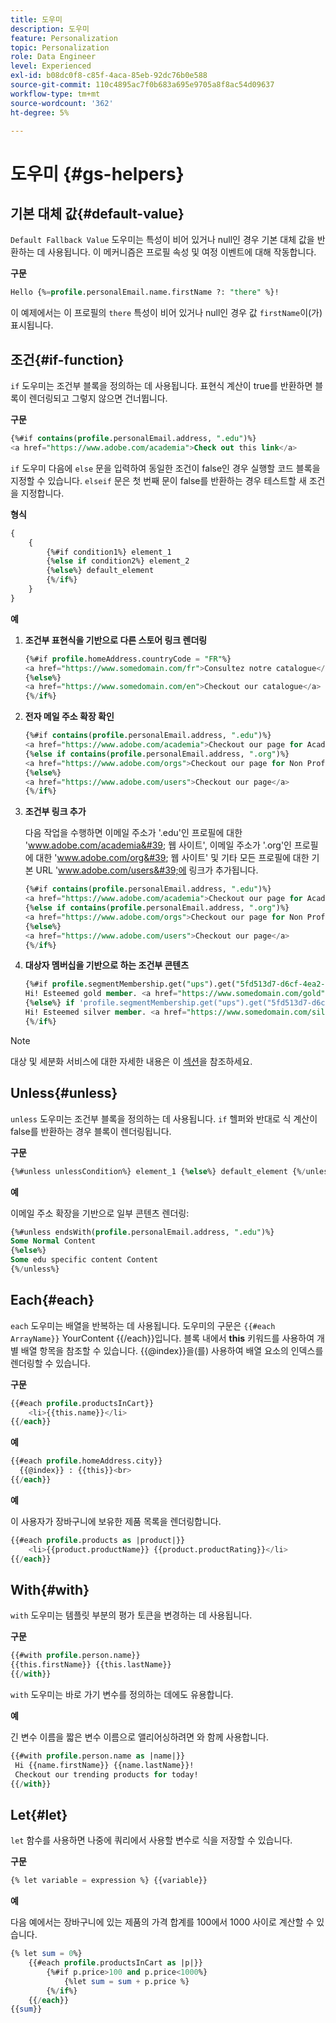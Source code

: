 ```yaml
---
title: 도우미
description: 도우미
feature: Personalization
topic: Personalization
role: Data Engineer
level: Experienced
exl-id: b08dc0f8-c85f-4aca-85eb-92dc76b0e588
source-git-commit: 110c4895ac7f0b683a695e9705a8f8ac54d09637
workflow-type: tm+mt
source-wordcount: '362'
ht-degree: 5%

---
```


# 도우미 {#gs-helpers}

## 기본 대체 값{#default-value}

`Default Fallback Value` 도우미는 특성이 비어 있거나 null인 경우 기본 대체 값을 반환하는 데 사용됩니다. 이 메커니즘은 프로필 속성 및 여정 이벤트에 대해 작동합니다.

**구문**

```sql
Hello {%=profile.personalEmail.name.firstName ?: "there" %}!
```

이 예제에서는 이 프로필의 `there` 특성이 비어 있거나 null인 경우 값 `firstName`이(가) 표시됩니다.

## 조건{#if-function}

`if` 도우미는 조건부 블록을 정의하는 데 사용됩니다.
표현식 계산이 true를 반환하면 블록이 렌더링되고 그렇지 않으면 건너뜁니다.

**구문**

```sql
{%#if contains(profile.personalEmail.address, ".edu")%}
<a href="https://www.adobe.com/academia">Check out this link</a>
```

`if` 도우미 다음에 `else` 문을 입력하여 동일한 조건이 false인 경우 실행할 코드 블록을 지정할 수 있습니다.
`elseif` 문은 첫 번째 문이 false를 반환하는 경우 테스트할 새 조건을 지정합니다.


**형식**

```sql
{
    {
        {%#if condition1%} element_1 
        {%else if condition2%} element_2 
        {%else%} default_element 
        {%/if%}
    }
}
```

**예**

1. **조건부 표현식을 기반으로 다른 스토어 링크 렌더링**

   ```sql
   {%#if profile.homeAddress.countryCode = "FR"%}
   <a href="https://www.somedomain.com/fr">Consultez notre catalogue</a>
   {%else%}
   <a href="https://www.somedomain.com/en">Checkout our catalogue</a>
   {%/if%}
   ```

1. **전자 메일 주소 확장 확인**

   ```sql
   {%#if contains(profile.personalEmail.address, ".edu")%}
   <a href="https://www.adobe.com/academia">Checkout our page for Academia personals</a>
   {%else if contains(profile.personalEmail.address, ".org")%}
   <a href="https://www.adobe.com/orgs">Checkout our page for Non Profits</a>
   {%else%}
   <a href="https://www.adobe.com/users">Checkout our page</a>
   {%/if%}
   ```

1. **조건부 링크 추가**

   다음 작업을 수행하면 이메일 주소가 &#39;.edu&#39;인 프로필에 대한 &#39;www.adobe.com/academia&#39; 웹 사이트&#39;, 이메일 주소가 &#39;.org&#39;인 프로필에 대한 &#39;www.adobe.com/org&#39; 웹 사이트&#39; 및 기타 모든 프로필에 대한 기본 URL &#39;www.adobe.com/users&#39;에 링크가 추가됩니다.

   ```sql
   {%#if contains(profile.personalEmail.address, ".edu")%}
   <a href="https://www.adobe.com/academia">Checkout our page for Academia personals</a>
   {%else if contains(profile.personalEmail.address, ".org")%}
   <a href="https://www.adobe.com/orgs">Checkout our page for Non Profits</a>
   {%else%}
   <a href="https://www.adobe.com/users">Checkout our page</a>
   {%/if%}
   ```

1. **대상자 멤버십을 기반으로 하는 조건부 콘텐츠**

   ```sql
   {%#if profile.segmentMembership.get("ups").get("5fd513d7-d6cf-4ea2-856a-585150041a8b").status = "existing"%}
   Hi! Esteemed gold member. <a href="https://www.somedomain.com/gold">Checkout your exclusive perks </a>
   {%else%} if 'profile.segmentMembership.get("ups").get("5fd513d7-d6cf-4ea2-856a-585150041a8c").status = "existing"'%}
   Hi! Esteemed silver member. <a href="https://www.somedomain.com/silver">Checkout your exclusive perks </a>
   {%/if%}
   ```

>[!NOTE]
>
>대상 및 세분화 서비스에 대한 자세한 내용은 이 [섹션](../../audience/about-audiences.md)을 참조하세요.


## Unless{#unless}

`unless` 도우미는 조건부 블록을 정의하는 데 사용됩니다. `if` 헬퍼와 반대로 식 계산이 false를 반환하는 경우 블록이 렌더링됩니다.

**구문**

```sql
{%#unless unlessCondition%} element_1 {%else%} default_element {%/unless%}
```

**예**

이메일 주소 확장을 기반으로 일부 콘텐츠 렌더링:

```sql
{%#unless endsWith(profile.personalEmail.address, ".edu")%}
Some Normal Content
{%else%}
Some edu specific content Content
{%/unless%}
```

## Each{#each}

`each` 도우미는 배열을 반복하는 데 사용됩니다.
도우미의 구문은 ```{{#each ArrayName}}``` YourContent {{/each}}입니다.
블록 내에서 **this** 키워드를 사용하여 개별 배열 항목을 참조할 수 있습니다. {{@index}}을(를) 사용하여 배열 요소의 인덱스를 렌더링할 수 있습니다.

**구문**

```sql
{{#each profile.productsInCart}}
    <li>{{this.name}}</li>
{{/each}}
```

**예**

```sql
{{#each profile.homeAddress.city}}
  {{@index}} : {{this}}<br>
{{/each}}
```

**예**

이 사용자가 장바구니에 보유한 제품 목록을 렌더링합니다.

```sql
{{#each profile.products as |product|}}
    <li>{{product.productName}} {{product.productRating}}</li>
{{/each}}
```

## With{#with}

`with` 도우미는 템플릿 부분의 평가 토큰을 변경하는 데 사용됩니다.

**구문**

```sql
{{#with profile.person.name}}
{{this.firstName}} {{this.lastName}}
{{/with}}
```

`with` 도우미는 바로 가기 변수를 정의하는 데에도 유용합니다.

**예**

긴 변수 이름을 짧은 변수 이름으로 앨리어싱하려면 와 함께 사용합니다.

```sql
{{#with profile.person.name as |name|}}
 Hi {{name.firstName}} {{name.lastName}}!
 Checkout our trending products for today!
{{/with}}
```

## Let{#let}

`let` 함수를 사용하면 나중에 쿼리에서 사용할 변수로 식을 저장할 수 있습니다.

**구문**

```sql
{% let variable = expression %} {{variable}}
```

**예**

다음 예에서는 장바구니에 있는 제품의 가격 합계를 100에서 1000 사이로 계산할 수 있습니다.

```sql
{% let sum = 0%}
    {{#each profile.productsInCart as |p|}}
        {%#if p.price>100 and p.price<1000%}
            {%let sum = sum + p.price %}
        {%/if%}
    {{/each}}
{{sum}}
```
